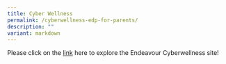 ```yaml
---
title: Cyber Wellness
permalink: /cyberwellness-edp-for-parents/
description: ""
variant: markdown
---
```

Please click on the [link](https://sites.google.com/moe.edu.sg/cyberwellness-edp/home) here to explore the Endeavour Cyberwellness site!